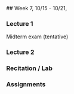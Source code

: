 <div class="week">

<div class="week_heading" markdown="1">
## Week 7, 10/15 - 10/21,  
</div>

<div class="column_materials"  markdown="1">

### Lecture 1

Midterm exam (tentative)

### Lecture 2

### Recitation / Lab

</div>

<div class="column_assign"  markdown="1">

### Assignments

</div>
</div>

